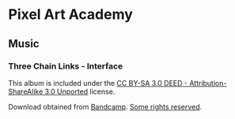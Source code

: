# Pixel Art Academy

## Music 

### Three Chain Links - Interface

This album is included under the [CC BY-SA 3.0 DEED - Attribution-ShareAlike 3.0 Unported](http://creativecommons.org/licenses/by-sa/3.0/) license.

Download obtained from [Bandcamp](https://threechainlinks.bandcamp.com/album/interface). [Some rights reserved](http://creativecommons.org/licenses/by-sa/3.0/).
